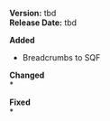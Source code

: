 **Version:** tbd  
**Release Date:** tbd

**Added**  
* Breadcrumbs to SQF


**Changed**  
* 


**Fixed**  
* 
